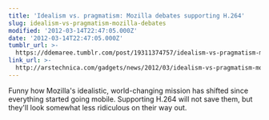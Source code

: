 ```yaml
---
title: 'Idealism vs. pragmatism: Mozilla debates supporting H.264'
slug: idealism-vs-pragmatism-mozilla-debates
modified: '2012-03-14T22:47:05.000Z'
date: '2012-03-14T22:47:05.000Z'
tumblr_url: >-
  https://ddemaree.tumblr.com/post/19311374757/idealism-vs-pragmatism-mozilla-debates
link_url: >-
  http://arstechnica.com/gadgets/news/2012/03/idealism-vs-pragmatism-mozilla-debates-supporting-h264-video-playback.ars
---
```

Funny how Mozilla's idealistic, world-changing mission has shifted since everything started going mobile. Supporting H.264 will not save them, but they'll look somewhat less ridiculous on their way out.

